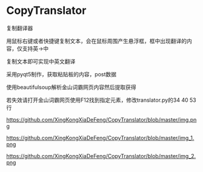 # CopyTranslator

复制翻译器

用鼠标右键或者快捷键复制文本，会在鼠标周围产生悬浮框，框中出现翻译的内容，仅支持英->中

复制文本即可实现中英文翻译

采用pyqt5制作，获取粘贴板的内容，post数据

使用beautifulsoup解析金山词霸网页内容然后提取获得

若失效请打开金山词霸网页使用F12找到指定元素，修改translator.py的34 40 53行

https://github.com/XingKongXiaDeFeng/CopyTranslator/blob/master/img.png

https://github.com/XingKongXiaDeFeng/CopyTranslator/blob/master/img_1.png

https://github.com/XingKongXiaDeFeng/CopyTranslator/blob/master/img_2.png
